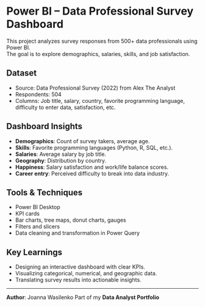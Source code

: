 # Power BI – Data Professional Survey Dashboard

This project analyzes survey responses from 500+ data professionals using Power BI.  
The goal is to explore demographics, salaries, skills, and job satisfaction.

## Dataset
- Source: Data Professional Survey (2022) from Alex The Analyst
- Respondents: 504
- Columns: Job title, salary, country, favorite programming language, difficulty to enter data, satisfaction, etc.

## Dashboard Insights
- **Demographics**: Count of survey takers, average age.
- **Skills**: Favorite programming languages (Python, R, SQL, etc.).
- **Salaries**: Average salary by job title.
- **Geography**: Distribution by country.
- **Happiness**: Salary satisfaction and work/life balance scores.
- **Career entry**: Perceived difficulty to break into data industry.

## Tools & Techniques
- Power BI Desktop
- KPI cards
- Bar charts, tree maps, donut charts, gauges
- Filters and slicers
- Data cleaning and transformation in Power Query

## Key Learnings
- Designing an interactive dashboard with clear KPIs.
- Visualizing categorical, numerical, and geographic data.
- Translating survey results into actionable insights.

---

**Author**: Joanna Wasilenko 
Part of my **Data Analyst Portfolio**
